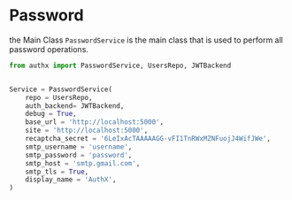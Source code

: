 # Password

the Main Class `PasswordService` is the main class that is used to perform all password operations.

```py
from authx import PasswordService, UsersRepo, JWTBackend


Service = PasswordService(
    repo = UsersRepo,
    auth_backend= JWTBackend,
    debug = True,
    base_url = 'http://localhost:5000',
    site = 'http://localhost:5000',
    recaptcha_secret = '6LeIxAcTAAAAAGG-vFI1TnRWxMZNFuojJ4WifJWe',
    smtp_username = 'username',
    smtp_password = 'password',
    smtp_host = 'smtp.gmail.com',
    smtp_tls = True,
    display_name = 'AuthX',
)
```
